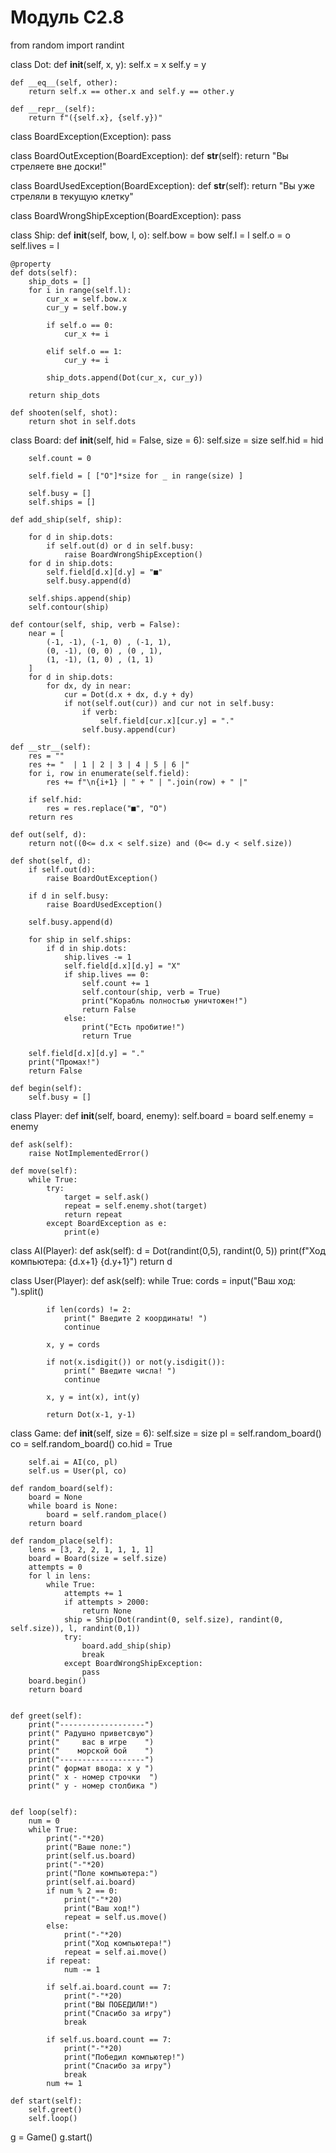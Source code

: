 # Модуль С2.8
from random import randint

class Dot:
    def __init__(self, x, y):
        self.x = x
        self.y = y
    
    def __eq__(self, other):
        return self.x == other.x and self.y == other.y
    
    def __repr__(self):
        return f"({self.x}, {self.y})"



class BoardException(Exception):
    pass

class BoardOutException(BoardException):
    def __str__(self):
        return "Вы стреляете вне доски!"

class BoardUsedException(BoardException):
    def __str__(self):
        return "Вы уже стреляли в текущую клетку"

class BoardWrongShipException(BoardException):
    pass

class Ship:
    def __init__(self, bow, l, o):
        self.bow = bow
        self.l = l
        self.o = o
        self.lives = l
    
    
    @property
    def dots(self):
        ship_dots = []
        for i in range(self.l):
            cur_x = self.bow.x 
            cur_y = self.bow.y
            
            if self.o == 0:
                cur_x += i
            
            elif self.o == 1:
                cur_y += i
            
            ship_dots.append(Dot(cur_x, cur_y))
        
        return ship_dots
    
    def shooten(self, shot):
        return shot in self.dots

class Board:
    def __init__(self, hid = False, size = 6):
        self.size = size
        self.hid = hid
        
        self.count = 0
        
        self.field = [ ["O"]*size for _ in range(size) ]
        
        self.busy = []
        self.ships = []
    
    def add_ship(self, ship):
        
        for d in ship.dots:
            if self.out(d) or d in self.busy:
                raise BoardWrongShipException()
        for d in ship.dots:
            self.field[d.x][d.y] = "■"
            self.busy.append(d)
        
        self.ships.append(ship)
        self.contour(ship)
            
    def contour(self, ship, verb = False):
        near = [
            (-1, -1), (-1, 0) , (-1, 1),
            (0, -1), (0, 0) , (0 , 1),
            (1, -1), (1, 0) , (1, 1)
        ]
        for d in ship.dots:
            for dx, dy in near:
                cur = Dot(d.x + dx, d.y + dy)
                if not(self.out(cur)) and cur not in self.busy:
                    if verb:
                        self.field[cur.x][cur.y] = "."
                    self.busy.append(cur)
    
    def __str__(self):
        res = ""
        res += "  | 1 | 2 | 3 | 4 | 5 | 6 |"
        for i, row in enumerate(self.field):
            res += f"\n{i+1} | " + " | ".join(row) + " |"
        
        if self.hid:
            res = res.replace("■", "O")
        return res
    
    def out(self, d):
        return not((0<= d.x < self.size) and (0<= d.y < self.size))

    def shot(self, d):
        if self.out(d):
            raise BoardOutException()
        
        if d in self.busy:
            raise BoardUsedException()
        
        self.busy.append(d)
        
        for ship in self.ships:
            if d in ship.dots:
                ship.lives -= 1
                self.field[d.x][d.y] = "X"
                if ship.lives == 0:
                    self.count += 1
                    self.contour(ship, verb = True)
                    print("Корабль полностью уничтожен!")
                    return False
                else:
                    print("Есть пробитие!")
                    return True
        
        self.field[d.x][d.y] = "."
        print("Промах!")
        return False
    
    def begin(self):
        self.busy = []

class Player:
    def __init__(self, board, enemy):
        self.board = board
        self.enemy = enemy
    
    def ask(self):
        raise NotImplementedError()
    
    def move(self):
        while True:
            try:
                target = self.ask()
                repeat = self.enemy.shot(target)
                return repeat
            except BoardException as e:
                print(e)

class AI(Player):
    def ask(self):
        d = Dot(randint(0,5), randint(0, 5))
        print(f"Ход компьютера: {d.x+1} {d.y+1}")
        return d

class User(Player):
    def ask(self):
        while True:
            cords = input("Ваш ход: ").split()
            
            if len(cords) != 2:
                print(" Введите 2 координаты! ")
                continue
            
            x, y = cords
            
            if not(x.isdigit()) or not(y.isdigit()):
                print(" Введите числа! ")
                continue
            
            x, y = int(x), int(y)
            
            return Dot(x-1, y-1)

class Game:
    def __init__(self, size = 6):
        self.size = size
        pl = self.random_board()
        co = self.random_board()
        co.hid = True
        
        self.ai = AI(co, pl)
        self.us = User(pl, co)
    
    def random_board(self):
        board = None
        while board is None:
            board = self.random_place()
        return board
    
    def random_place(self):
        lens = [3, 2, 2, 1, 1, 1, 1]
        board = Board(size = self.size)
        attempts = 0
        for l in lens:
            while True:
                attempts += 1
                if attempts > 2000:
                    return None
                ship = Ship(Dot(randint(0, self.size), randint(0, self.size)), l, randint(0,1))
                try:
                    board.add_ship(ship)
                    break
                except BoardWrongShipException:
                    pass
        board.begin()
        return board


    def greet(self):
        print("-------------------")
        print(" Радушно приветсвую")
        print("     вас в игре    ")
        print("    морской бой    ")
        print("-------------------")
        print(" формат ввода: x y ")
        print(" x - номер строчки  ")
        print(" y - номер столбика ")
    
    
    def loop(self):
        num = 0
        while True:
            print("-"*20)
            print("Ваше поле:")
            print(self.us.board)
            print("-"*20)
            print("Поле компьютера:")
            print(self.ai.board)
            if num % 2 == 0:
                print("-"*20)
                print("Ваш ход!")
                repeat = self.us.move()
            else:
                print("-"*20)
                print("Ход компьютера!")
                repeat = self.ai.move()
            if repeat:
                num -= 1
            
            if self.ai.board.count == 7:
                print("-"*20)
                print("ВЫ ПОБЕДИЛИ!")
                print("Спасибо за игру")
                break
            
            if self.us.board.count == 7:
                print("-"*20)
                print("Победил компьютер!")
                print("Спасибо за игру")
                break
            num += 1
            
    def start(self):
        self.greet()
        self.loop()
            
            
g = Game()
g.start()
